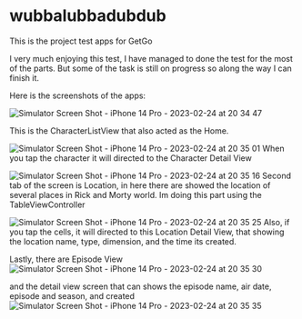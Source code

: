 # wubbalubbadubdub
This is the project test apps for GetGo

I very much enjoying this test, I have managed to done the test for the most of the parts. But some of the task is still on progress so along the way I can finish it.

Here is the screenshots of the apps:

![Simulator Screen Shot - iPhone 14 Pro - 2023-02-24 at 20 34 47](https://user-images.githubusercontent.com/60282972/221192109-df3c873b-3902-4ab0-84c3-b2b78776a804.png)

This is the CharacterListView that also acted as the Home.

![Simulator Screen Shot - iPhone 14 Pro - 2023-02-24 at 20 35 01](https://user-images.githubusercontent.com/60282972/221192297-d6afffad-c2bc-46f2-9b1d-97ad1bfd0e0f.png)
When you tap the character it will directed to the Character Detail View

![Simulator Screen Shot - iPhone 14 Pro - 2023-02-24 at 20 35 16](https://user-images.githubusercontent.com/60282972/221192399-ecc7accc-4901-4cd9-b8b2-dcc325726877.png)
Second tab of the screen is Location, in here there are showed the location of several places in Rick and Morty world. Im doing this part using the TableViewController

![Simulator Screen Shot - iPhone 14 Pro - 2023-02-24 at 20 35 25](https://user-images.githubusercontent.com/60282972/221192551-7bfb6a7f-0a66-4124-a64e-e29aa52a7c7b.png)
Also, if you tap the cells, it will directed to this Location Detail View, that showing the location name, type, dimension, and the time its created.

Lastly, there are Episode View
![Simulator Screen Shot - iPhone 14 Pro - 2023-02-24 at 20 35 30](https://user-images.githubusercontent.com/60282972/221193404-e0418ecc-fc52-4e6f-b522-25b6eac3c5ae.png)

and the detail view screen that can shows the episode name, air date, episode and season, and created
![Simulator Screen Shot - iPhone 14 Pro - 2023-02-24 at 20 35 35](https://user-images.githubusercontent.com/60282972/221193548-a0022176-13cc-49d1-9a57-308a0a3a2241.png)

